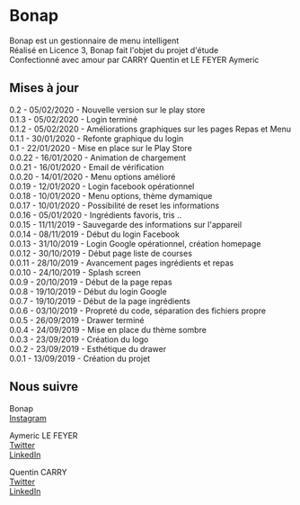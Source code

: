 # Bonap
 Bonap est un gestionnaire de menu intelligent  
 Réalisé en Licence 3, Bonap fait l'objet du projet d'étude  
 Confectionné avec amour par CARRY Quentin et LE FEYER Aymeric  

## Mises à jour
 0.2 - 05/02/2020 - Nouvelle version sur le play store  
 0.1.3 - 05/02/2020 - Login terminé  
 0.1.2 - 05/02/2020 - Améliorations graphiques sur les pages Repas et Menu  
 0.1.1 - 30/01/2020 - Refonte graphique du login  
 0.1 - 22/01/2020 - Mise en place sur le Play Store    
 0.0.22 - 16/01/2020 - Animation de chargement  
 0.0.21 - 16/01/2020 - Email de vérification  
 0.0.20 - 14/01/2020 - Menu options amélioré  
 0.0.19 - 12/01/2020 - Login facebook opérationnel  
 0.0.18 - 10/01/2020 - Menu options, thème dymamique  
 0.0.17 - 10/01/2020 - Possibilité de reset les informations  
 0.0.16 - 05/01/2020 - Ingrédients favoris, tris ..  
 0.0.15 - 11/11/2019 - Sauvegarde des informations sur l'appareil  
 0.0.14 - 08/11/2019 - Début du login Facebook  
 0.0.13 - 31/10/2019 - Login Google opérationnel, création homepage  
 0.0.12 - 30/10/2019 - Début page liste de courses  
 0.0.11 - 28/10/2019 - Avancement pages ingrédients et repas  
 0.0.10 - 24/10/2019 - Splash screen  
 0.0.9 - 20/10/2019 - Début de la page repas  
 0.0.8 - 19/10/2019 - Début du login Google  
 0.0.7 - 19/10/2019 - Début de la page ingrédients  
 0.0.6 - 03/10/2019 - Propreté du code, séparation des fichiers propre  
 0.0.5 - 26/09/2019 - Drawer terminé  
 0.0.4 - 24/09/2019 - Mise en place du thème sombre  
 0.0.3 - 23/09/2019 - Création du logo  
 0.0.2 - 23/09/2019 - Esthétique du drawer   
 0.0.1 - 13/09/2019 - Création du projet  

 ## Nous suivre
 Bonap  
 [Instagram](https://www.instagram.com/itsbonap/?hl=fr)  

 Aymeric LE FEYER  
 [Twitter](https://twitter.com/Aymeric_Zepix)  
 [LinkedIn](https://www.linkedin.com/in/aymericlefeyer/)  
 
 Quentin CARRY  
 [Twitter](https://twitter.com/quentin_carry)   
 [LinkedIn](https://www.linkedin.com/in/quentincarry/)  
 
 

  

